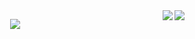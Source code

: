 
<div style="display: block;margin: 0 auto;">
  <img style="display: inline-block;" align="right" src="https://komarev.com/ghpvc/?username=DaveOff&color=269077"/>
  <img style="display: inline-block;" align="right" src="https://www.faranevis.com/badge"/>
</div>



<p align="center">
  <a href="#"><img src="https://www.faranevis.com/badge/1.php?op=-55r154r55445455"/></a>
</p>
